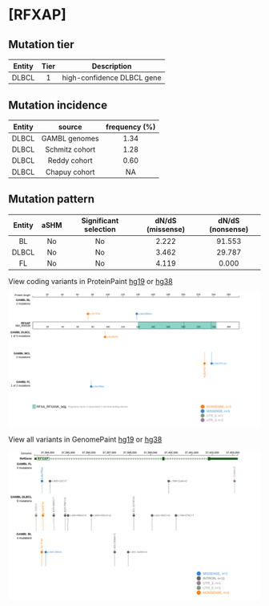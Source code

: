 # [RFXAP]

## Mutation tier

|Entity|Tier|Description               |
|:------:|:----:|--------------------------|
|DLBCL |1   |high-confidence DLBCL gene|
## Mutation incidence

|Entity|source        |frequency (%)|
|:------:|:--------------:|:-------------:|
|DLBCL |GAMBL genomes |1.34         |
|DLBCL |Schmitz cohort|1.28         |
|DLBCL |Reddy cohort  |0.60         |
|DLBCL |Chapuy cohort |  NA         |

## Mutation pattern

|Entity|aSHM|Significant selection|dN/dS (missense)|dN/dS (nonsense)|
|:------:|:----:|:---------------------:|:----------------:|:----------------:|
|BL    |No  |No                   |2.222           |91.553          |
|DLBCL |No  |No                   |3.462           |29.787          |
|FL    |No  |No                   |4.119           | 0.000          |



View coding variants in ProteinPaint [hg19](https://www.bcgsc.ca/downloads/morinlab/GAMBL/test/genes/RFXAP_protein.html)  or [hg38](https://www.bcgsc.ca/downloads/morinlab/GAMBL/test/genes/RFXAP_protein_hg38.html)

![image](images/proteinpaint/RFXAP_NM_000538.svg)

View all variants in GenomePaint [hg19](https://www.bcgsc.ca/downloads/morinlab/GAMBL/test/genes/RFXAP.html)  or [hg38](https://www.bcgsc.ca/downloads/morinlab/GAMBL/test/genes/RFXAP_hg38.html)

![image](images/proteinpaint/RFXAP.svg)

